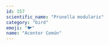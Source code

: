 ```yaml
---
id: 157
scientific_name: "Prunella modularis"
category: "bird"
emoji: "🐦"
name: "Acentor Común"
---
```

